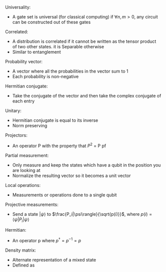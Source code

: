 Universality:   
* A gate set is universal (for classical computing) if $\forall n, m > 0$, any circuit can be constructed out of these gates

Correlated:
* A distribution is correlated if it cannot be written as the tensor product of two other states. it is Separable otherwise
* Similar to entanglement

Probability vector: 
* A vector where all the probabilities in the vector sum to 1
* Each probability is non-negative

Hermitian conjugate:
* Take the conjugate of the vector and then take the complex conjugate of each entry

Unitary:
* Hermitian conjugate is equal to its inverse
* Norm preserving

Projectors:
* An operator P with the property that $P^2$ = P pf

Partial measurement:
* Only measure and keep the states which have a qubit in the position you are looking at
* Normalize the resulting vector so it becomes a unit vector

Local operations:
* Measurements or operations done to a single qubit

Projective measurements: 
* Send a state $|\psi\rangle$ to $\frac{P_i|\psi\rangle}{\sqrt{p(i)}}$, where $p(i) = \langle\psi|P_i|\psi\rangle$

Hermitian:
* An operator p where $p^{\dagger} = p^{-1} = p$

Density matrix:
* Alternate representation of a mixed state
* Defined as 